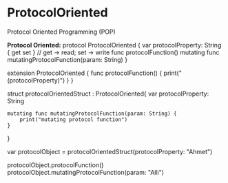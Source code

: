 # ProtocolOriented
Protocol Oriented Programming (POP)



**Protocol Oriented:**
protocol ProtocolOriented {
    var protocolProperty: String { get set } // get -> read; set -> write
    func protocolFunction()
    mutating func mutatingProtocolFunction(param: String)
}

extension ProtocolOriented {
    func protocolFunction() {
        print("\(protocolProperty)")
    }
}

struct protocolOrientedStruct : ProtocolOriented{
    var protocolProperty: String

    mutating func mutatingProtocolFunction(param: String) {
        print("mutating protocol function")
    }
}


var protocolObject = protocolOrientedStruct(protocolProperty: "Ahmet")

protocolObject.protocolFunction() 
protocolObject.mutatingProtocolFunction(param: "Alli")
